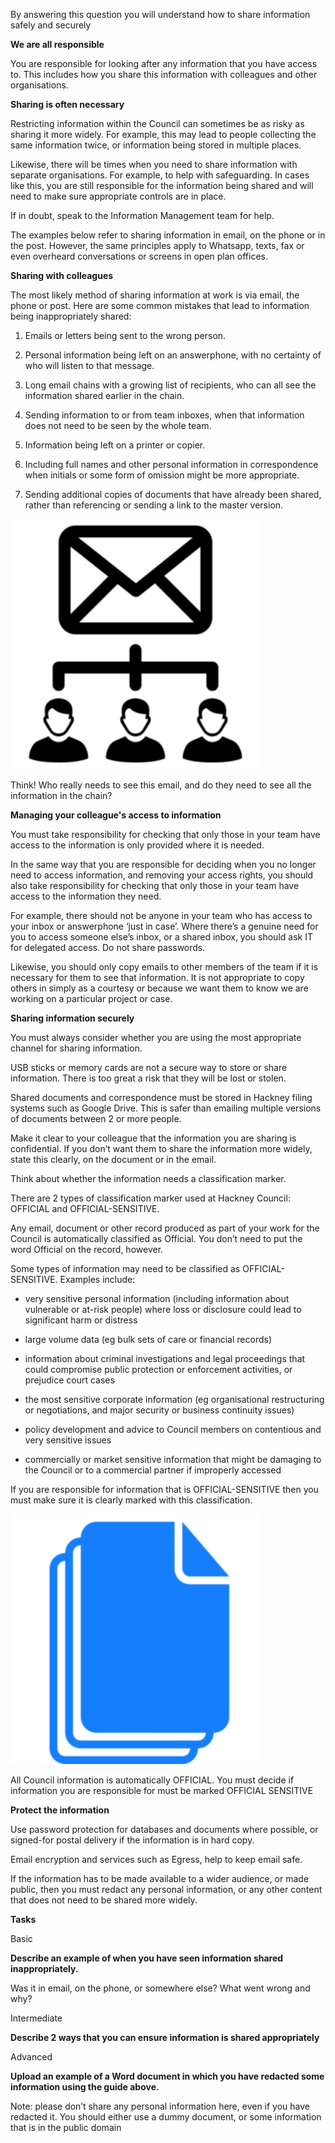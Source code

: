 By answering this question you will understand how to share information safely and securely

**We are all responsible**

You are responsible for looking after any information that you have access to. This includes how you share this information with colleagues and other organisations.

**Sharing is often necessary**

Restricting information within the Council can sometimes be as risky as sharing it more widely. For example, this may lead to people collecting the same information twice, or information being stored in multiple places.

Likewise, there will be times when you need to share information with separate organisations. For example, to help with safeguarding. In cases like this, you are still responsible for the information being shared and will need to make sure appropriate controls are in place.

If in doubt, speak to the Information Management team for help.

The examples below refer to sharing information in email, on the phone or in the post. However, the same principles apply to Whatsapp, texts, fax or even overheard conversations or screens in open plan offices.

**Sharing with colleagues**

The most likely method of sharing information at work is via email, the phone or post. Here are some common mistakes that lead to information being inappropriately shared:

1.  Emails or letters being sent to the wrong person.

2.  Personal information being left on an answerphone, with no certainty of who will listen to that message.

3.  Long email chains with a growing list of recipients, who can all see the information shared earlier in the chain.

4.  Sending information to or from team inboxes, when that information does not need to be seen by the whole team.

5.  Information being left on a printer or copier.

6.  Including full names and other personal information in correspondence when initials or some form of omission might be more appropriate.

7.  Sending additional copies of documents that have already been shared, rather than referencing or sending a link to the master version.

<img src="../images/media/image3.png" alt="Email sent to 3 people" style="width:4.16667in;height:4.16667in" />

Think! Who really needs to see this email, and do they need to see all the information in the chain?

**Managing your colleague's access to information**

You must take responsibility for checking that only those in your team have access to the information is only provided where it is needed.

In the same way that you are responsible for deciding when you no longer need to access information, and removing your access rights, you should also take responsibility for checking that only those in your team have access to the information they need.

For example, there should not be anyone in your team who has access to your inbox or answerphone ‘just in case’. Where there’s a genuine need for you to access someone else’s inbox, or a shared inbox, you should ask IT for delegated access. Do not share passwords.

Likewise, you should only copy emails to other members of the team if it is necessary for them to see that information. It is not appropriate to copy others in simply as a courtesy or because we want them to know we are working on a particular project or case.

**Sharing information securely**

You must always consider whether you are using the most appropriate channel for sharing information.

USB sticks or memory cards are not a secure way to store or share information. There is too great a risk that they will be lost or stolen.

Shared documents and correspondence must be stored in Hackney filing systems such as Google Drive. This is safer than emailing multiple versions of documents between 2 or more people.

Make it clear to your colleague that the information you are sharing is confidential. If you don’t want them to share the information more widely, state this clearly, on the document or in the email.

Think about whether the information needs a classification marker.

There are 2 types of classification marker used at Hackney Council: OFFICIAL and OFFICIAL-SENSITIVE.

Any email, document or other record produced as part of your work for the Council is automatically classified as Official. You don’t need to put the word Official on the record, however.

Some types of information may need to be classified as OFFICIAL-SENSITIVE. Examples include:

-   very sensitive personal information (including information about vulnerable or at-risk people) where loss or disclosure could lead to significant harm or distress

-   large volume data (eg bulk sets of care or financial records)

-   information about criminal investigations and legal proceedings that could compromise public protection or enforcement activities, or prejudice court cases

-   the most sensitive corporate information (eg organisational restructuring or negotiations, and major security or business continuity issues)

-   policy development and advice to Council members on contentious and very sensitive issues

-   commercially or market sensitive information that might be damaging to the Council or to a commercial partner if improperly accessed

If you are responsible for information that is OFFICIAL-SENSITIVE then you must make sure it is clearly marked with this classification.

<img src="../images/media/image4.png" alt="Documents" style="width:4.16667in;height:4.16667in" />

All Council information is automatically OFFICIAL. You must decide if information you are responsible for must be marked OFFICIAL SENSITIVE

**Protect the information**

Use password protection for databases and documents where possible, or signed-for postal delivery if the information is in hard copy.

Email encryption and services such as Egress, help to keep email safe.

If the information has to be made available to a wider audience, or made public, then you must redact any personal information, or any other content that does not need to be shared more widely.

**Tasks**

Basic

**Describe an example of when you have seen information shared inappropriately.**

Was it in email, on the phone, or somewhere else? What went wrong and why?

Intermediate

**Describe 2 ways that you can ensure information is shared appropriately**

Advanced

**Upload an example of a Word document in which you have redacted some information using the guide above.**

Note: please don’t share any personal information here, even if you have redacted it. You should either use a dummy document, or some information that is in the public domain
